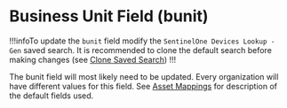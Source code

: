 # Business Unit Field (bunit)

!!!infoTo update the `bunit` field modify the `SentinelOne Devices Lookup - Gen` saved search. It is recommended to clone the default search before making changes (see [Clone Saved Search](clone-search.md))
!!!

The bunit field will most likely need to be updated. Every organization will have different values for this field. See [Asset Mappings](/components/asset-mapping.md) for description of the default fields used.
